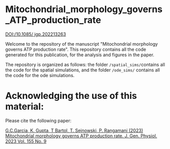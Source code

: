 # Mitochondrial_morphology_governs_ATP_production_rate
[DOI:/10.1085/ jgp.202213263](https://doi:/10.1085/jgp.202213263)

Welcome to the repository of the manuscript "Mitochondrial morphology governs ATP production rate". This repository contains all the code generated for this publication, for the analysis and figures in the paper.

The repository is organized as follows: the folder `/spatial_sims/`contains all the code for the spatial simulations, and the folder `/ode_sims/` contains all the code for the ode simulations.

# Acknowledging the use of this material:

Please cite the following paper:

[G.C.Garcia, K. Gupta, T Bartol, T. Sejnowski, P. Rangamani (2023) Mitochondrial morphology governs ATP production rate. J. Gen. Physiol. 2023 Vol. 155 No. 9](https://doi:/10.1085/jgp.202213263)


